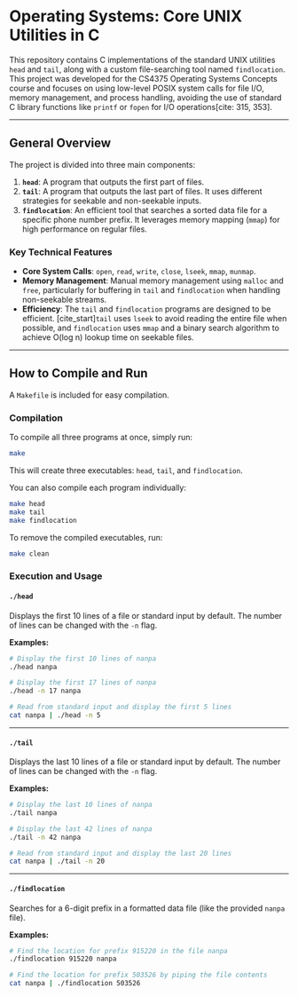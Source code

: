 

# Operating Systems: Core UNIX Utilities in C

This repository contains C implementations of the standard UNIX utilities `head` and `tail`, along with a custom file-searching tool named `findlocation`. This project was developed for the CS4375 Operating Systems Concepts course and focuses on using low-level POSIX system calls for file I/O, memory management, and process handling, avoiding the use of standard C library functions like `printf` or `fopen` for I/O operations[cite: 315, 353].

-----

## General Overview

The project is divided into three main components:

1.  **`head`**: A program that outputs the first part of files.
2.  **`tail`**: A program that outputs the last part of files. It uses different strategies for seekable and non-seekable inputs.
3.  **`findlocation`**: An efficient tool that searches a sorted data file for a specific phone number prefix. It leverages memory mapping (`mmap`) for high performance on regular files.

### Key Technical Features

  * **Core System Calls**: `open`, `read`, `write`, `close`, `lseek`, `mmap`, `munmap`.
  * **Memory Management**: Manual memory management using `malloc` and `free`, particularly for buffering in `tail` and `findlocation` when handling non-seekable streams.
  * **Efficiency**: The `tail` and `findlocation` programs are designed to be efficient. [cite\_start]`tail` uses `lseek` to avoid reading the entire file when possible, and `findlocation` uses `mmap` and a binary search algorithm to achieve O(log n) lookup time on seekable files.

-----

## How to Compile and Run

A `Makefile` is included for easy compilation.

### Compilation

To compile all three programs at once, simply run:

```bash
make
```

This will create three executables: `head`, `tail`, and `findlocation`.

You can also compile each program individually:

```bash
make head
make tail
make findlocation
```

To remove the compiled executables, run:

```bash
make clean
```

### Execution and Usage

#### **`./head`**

Displays the first 10 lines of a file or standard input by default. The number of lines can be changed with the `-n` flag.

**Examples:**

```bash
# Display the first 10 lines of nanpa
./head nanpa

# Display the first 17 lines of nanpa
./head -n 17 nanpa

# Read from standard input and display the first 5 lines
cat nanpa | ./head -n 5
```

-----

#### **`./tail`**

Displays the last 10 lines of a file or standard input by default. The number of lines can be changed with the `-n` flag.

**Examples:**

```bash
# Display the last 10 lines of nanpa
./tail nanpa

# Display the last 42 lines of nanpa
./tail -n 42 nanpa

# Read from standard input and display the last 20 lines
cat nanpa | ./tail -n 20
```

-----

#### **`./findlocation`**

Searches for a 6-digit prefix in a formatted data file (like the provided `nanpa` file).

**Examples:**

```bash
# Find the location for prefix 915220 in the file nanpa
./findlocation 915220 nanpa

# Find the location for prefix 503526 by piping the file contents
cat nanpa | ./findlocation 503526
```